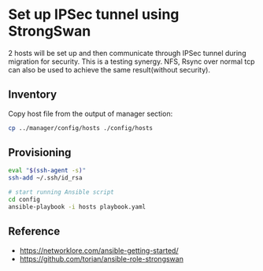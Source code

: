 # Set up IPSec tunnel using StrongSwan

2 hosts will be set up and then communicate through IPSec tunnel during migration for security. This is a testing synergy. NFS, Rsync over normal tcp can also be used to achieve the same result(without security).

## Inventory

Copy host file from the output of manager section:

```sh
cp ../manager/config/hosts ./config/hosts
```

## Provisioning

```sh
eval "$(ssh-agent -s)"
ssh-add ~/.ssh/id_rsa

# start running Ansible script
cd config
ansible-playbook -i hosts playbook.yaml
```

## Reference

- https://networklore.com/ansible-getting-started/
- https://github.com/torian/ansible-role-strongswan
